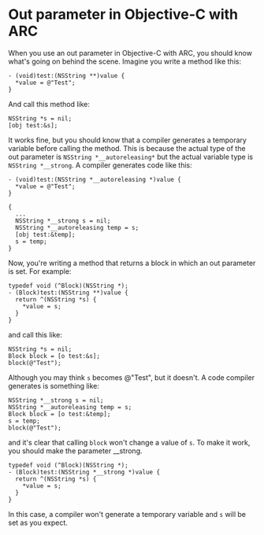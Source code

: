 # Out parameter in Objective-C with ARC

When you use an out parameter in Objective-C with ARC, you should know what's going on behind the scene. Imagine you write a method like this:

    - (void)test:(NSString **)value {
      *value = @"Test";
    }

And call this method like:

    NSString *s = nil;
    [obj test:&s];

It works fine, but you should know that a compiler generates a temporary variable before calling the method. This is because the actual type of the out parameter is `NSString *__autoreleasing*` but the actual variable type is `NSString *__strong`. A compiler generates code like this:

    - (void)test:(NSString *__autoreleasing *)value {
      *value = @"Test";
    }

    {
      ...
      NSString *__strong s = nil;
      NSString *__autoreleasing temp = s;
      [obj test:&temp];
      s = temp;
    }

Now, you're writing a method that returns a block in which an out parameter is set. For example:

    typedef void (^Block)(NSString *);
    - (Block)test:(NSString **)value {
      return ^(NSString *s) {
        *value = s;
      }
    }

and call this like:

    NSString *s = nil;
    Block block = [o test:&s];
    block(@"Test");

Although you may think `s` becomes @"Test", but it doesn't. A code compiler generates is something like:

    NSString *__strong s = nil;
    NSString *__autoreleasing temp = s;
    Block block = [o test:&temp];
    s = temp;
    block(@"Test");

and it's clear that calling `block` won't change a value of `s`. To make it work, you should make the parameter __strong.

    typedef void (^Block)(NSString *);
    - (Block)test:(NSString *__strong *)value {
      return ^(NSString *s) {
        *value = s;
      }
    }

In this case, a compiler won't generate a temporary variable and `s` will be set as you expect.
